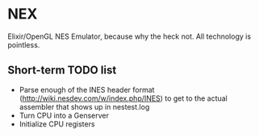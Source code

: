 # NEX

Elixir/OpenGL NES Emulator, because why the heck not.
All technology is pointless.


## Short-term TODO list

* Parse enough of the INES header format (http://wiki.nesdev.com/w/index.php/INES) to get to the actual assembler that shows up in nestest.log
* Turn CPU into a Genserver
* Initialize CPU registers